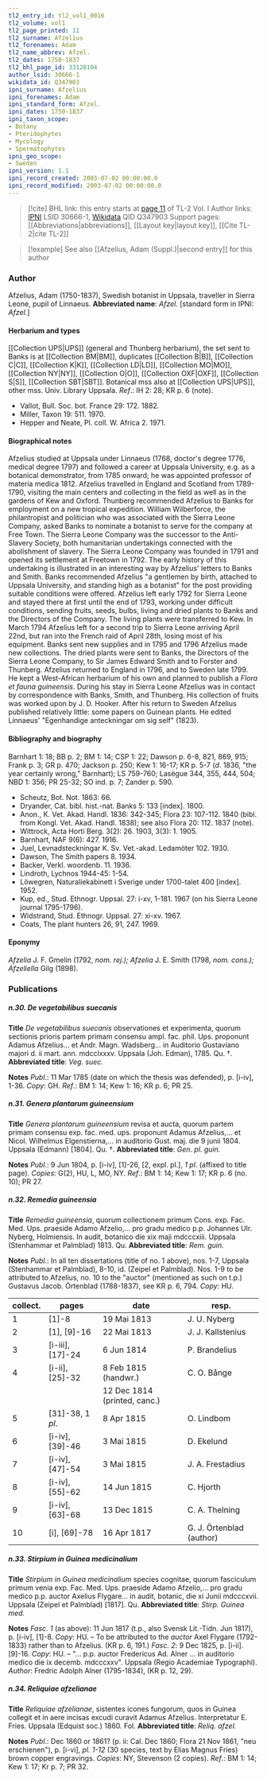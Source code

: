```yaml
---
tl2_entry_id: tl2_vol1_0016
tl2_volume: vol1
tl2_page_printed: 11
tl2_surname: Afzelius
tl2_forenames: Adam
tl2_name_abbrev: Afzel.
tl2_dates: 1750-1837
tl2_bhl_page_id: 33120104
author_lsid: 30666-1
wikidata_id: Q347903
ipni_surname: Afzelius
ipni_forenames: Adam
ipni_standard_form: Afzel.
ipni_dates: 1750-1837
ipni_taxon_scope: 
- Botany
- Pteridophytes
- Mycology
- Spermatophytes
ipni_geo_scope: 
- Sweden
ipni_version: 1.1
ipni_record_created: 2003-07-02 00:00:00.0
ipni_record_modified: 2003-07-02 00:00:00.0
---
```


> [!cite] BHL link: this entry starts at [page 11](https://www.biodiversitylibrary.org/page/33120104) of TL-2 Vol. I
> Author links: [IPNI](https://www.ipni.org/a/30666-1) LSID 30666-1, [Wikidata](https://www.wikidata.org/wiki/Q347903) QID Q347903
> Support pages: [[Abbreviations|abbreviations]], [[Layout key|layout key]], [[Cite TL-2|cite TL-2]]

> [!example] See also [[Afzelius, Adam (Suppl.)|second entry]] for this author

### Author

Afzelius, Adam (1750-1837), Swedish botanist in Uppsala, traveller in Sierra Leone, pupil of Linnaeus. 
**Abbreviated name**: *Afzel.* \[standard form in IPNI: *Afzel.*\]

#### Herbarium and types

[[Collection UPS|UPS]] (general and Thunberg herbarium), the set sent to Banks is at [[Collection BM|BM]], duplicates [[Collection B|B]], [[Collection C|C]], [[Collection K|K]], [[Collection LD|LD]], [[Collection MO|MO]], [[Collection NY|NY]], [[Collection O|O]], [[Collection OXF|OXF]], [[Collection S|S]], [[Collection SBT|SBT]]. Botanical mss also at [[Collection UPS|UPS]], other mss. Univ. Library Uppsala.
*Ref*.: IH 2: 28; KR p. 6 (note).
- Vallot, Bull. Soc. bot. France 29: 172. 1882.
- Miller, Taxon 19: 511. 1970.
- Hepper and Neate, Pl. coll. W. Africa 2. 1971.

#### Biographical notes

Afzelius studied at Uppsala under Linnaeus (1768, doctor's degree 1776, medical degree 1797) and followed a career at Uppsala University, e.g. as a botanical demonstrator, from 1785 onward; he was appointed professor of materia medica 1812.
Afzelius travelled in England and Scotland from 1789-1790, visiting the main centers and collecting in the field as well as in the gardens of Kew and Oxford. Thunberg recommended Afzelius to Banks for employment on a new tropical expedition. William Wilberforce, the philantropist and politician who was associated with the Sierra Leone Company, asked Banks to nominate a botanist to serve for the company at Free Town. The Sierra Leone Company was the successor to the Anti-Slavery Society, both humanitarian undertakings connected with the abolishment of slavery. The Sierra Leone Company was founded in 1791 and opened its settlement at Freetown in 1792. The early history of this undertaking is illustrated in an interesting way by Afzelius' letters to Banks and Smith. Banks recommended Afzelius "a gentlemen by birth, attached to Uppsala University, and standing high as a botanist" for the post providing suitable conditions were offered. Afzelius left early 1792 for Sierra Leone and stayed there at first until the end of 1793, working under difficult conditions, sending fruits, seeds, bulbs, living and dried plants to Banks and the Directors of the Company. The living plants were transferred to Kew. In March 1794 Afzelius left for a second trip to Sierra Leone arriving April 22nd, but ran into the French raid of April 28th, losing most of his equipment. Banks sent new supplies and in 1795 and 1796 Afzelius made new collections. The dried plants were sent to Banks, the Directors of the Sierra Leone Company, to Sir James Edward Smith and to Forster and Thunberg. Afzelius returned to England in 1796, and to Sweden late 1799. He kept a West-African herbarium of his own and planned to publish a *Flora et fauna guineensis*. During his stay in Sierra Leone Afzelius was in contact by correspondence with Banks, Smith, and Thunberg. His collection of fruits was worked upon by J. D. Hooker.
After his return to Sweden Afzelius published relatively little: some papers on Guinean plants. He edited Linnaeus' "Egenhandige anteckningar om sig self" (1823).

#### Bibliography and biography

Barnhart 1: 18; BB p. 2; BM 1: 14; CSP 1: 22; Dawson p. 6-8, 821, 869, 915; Frank p. 3; GR p. 470; Jackson p. 250; Kew 1: 16-17; KR p. 5-7 (*d*. 1836, "the year certainly wrong," Barnhart); LS 759-760; Lasègue 344, 355, 444, 504; NBD 1: 356; PR 25-32; SO ind. p. 7; Zander p. 590.
- Scheutz, Bot. Not. 1863: 66.
- Dryander, Cat. bibl. hist.-nat. Banks 5: 133 \[index\]. 1800.
- Anon., K. Vet. Akad. Handl. 1836: 342-345; Flora 23: 107-112. 1840 (bibl. from Kongl. Vet. Akad. Handl. 1838); see also Flora 20: 112. 1837 (note).
- Wittrock, Acta Horti Berg. 3(2): 26. 1903, 3(3): 1. 1905.
- Barnhart, NAF 9(6): 427. 1916.
- Juel, Levnadsteckningar K. Sv. Vet.-akad. Ledamöter 102. 1930.
- Dawson, The Smith papers 8. 1934.
- Backer, Verkl. woordenb. 11. 1936.
- Lindroth, Lychnos 1944-45: 1-54.
- Löwegren, Naturaliekabinett i Sverige under 1700-talet 400 \[index\]. 1952.
- Kup, ed., Stud. Ethnogr. Uppsal. 27: i-xv, 1-181. 1967 (on his Sierra Leone journal 1795-1796).
- Widstrand, Stud. Ethnogr. Uppsal. 27: xi-xv. 1967.
- Coats, The plant hunters 26, 91, 247. 1969.

#### Eponymy

*Afzelia* J. F. Gmelin (1792, *nom. rej.); Afzelia* J. E. Smith (1798, *nom. cons.); Afzeliella* Gilg (1898).

### Publications

##### n.30. De vegetabilibus suecanis

**Title**
*De vegetabilibus suecanis* observationes et experimenta, quorum sectionis prioris partem primam consensu ampl. fac. phil. Ups. proponunt Adamus Afzelius... et Andr. Magn. Wadsberg... in Auditorio Gustaviano majori d. ii mart. ann. mdcclxxxv. Uppsala (Joh. Edman), 1785. Qu. †.
**Abbreviated title**: *Veg. suec.*

**Notes**
*Publ*.: 11 Mar 1785 (date on which the thesis was defended), p. \[i-iv\], 1-36. *Copy*: GH.
*Ref*.: BM 1: 14; Kew 1: 16; KR p. 6; PR 25.

##### n.31. Genera plantarum guineensium

**Title**
*Genera plantarum guineensium* revisa et aucta, quorum partem primam consensu exp. fac. med. ups. proponunt Adamus Afzelius,... et Nicol. Wilhelmus Elgenstierna,... in auditorio Gust. maj. die 9 junii 1804. Uppsala (Edmann) \[1804\]. Qu. †.
**Abbreviated title**: *Gen. pl. guin.*

**Notes**
*Publ*.: 9 Jun 1804, p. \[i-iv\], \[1\]-26, \[2, expl. pl.\], *1 pl*. (affixed to title page). *Copies*: G(2), HU, L, MO, NY.
*Ref*.: BM 1: 14; Kew 1: 17; KR p. 6 (no. 10); PR 27.

##### n.32. Remedia guineensia

**Title**
*Remedia guineensia*, quorum collectionem primum Cons. exp. Fac. Med. Ups. praeside Adamo Afzelio,... pro gradu medico p.p. Johannes Ulr. Nyberg, Holmiensis. In audit, botanico die xix maji mdcccxiii. Uppsala (Stenhammar et Palmblad) 1813. Qu.
**Abbreviated title**: *Rem. guin.*

**Notes**
*Publ*.: In all ten dissertations (title of no. 1 above), nos. 1-7, Uppsala (Stenhammar et Palmblad), 8-10, id. (Zeipel et Palmblad). Nos. 1-9 to be attributed to Afzelius, no. 10 to the "auctor" (mentioned as such on t.p.) Gustavus Jacob. Örtenblad (1788-1837), see KR p. 6, 794. *Copy*: HU.

|collect.	|pages	|date	|resp.|
|---|---|---|---|
|1	|\[1\]-8	|19 Mai 1813	|J. U. Nyberg|
|2	|\[1\], \[9\]-16	|22 Mai 1813	|J. J. Kallstenius|
|3	|\[i-iii\], \[17\]-24	|6 Jun 1814	|P. Brandelius|
|4	|\[i-ii\], \[25\]-32	|8 Feb 1815 (handwr.)	|C. O. Bånge|
|	|	|12 Dec 1814 (printed, canc.)|
|5	|\[31\]-38, 1 *pl*.	|8 Apr 1815	|O. Lindbom|
|6	|\[i-iv\], \[39\]-46	|3 Mai 1815	|D. Ekelund|
|7	|\[i-iv\], \[47\]-54	|3 Mai 1815	|J. A. Frestadius|
|8	|\[i-iv\], \[55\]-62	|14 Jun 1815	|C. Hjorth|
|9	|\[i-iv\], \[63\]-68	|13 Dec 1815	|C. A. Thelning|
|10	|\[i\], \[69\]-78	|16 Apr 1817	|G. J. Örtenblad (author)|

##### n.33. Stirpium in Guinea medicinalium

**Title**
*Stirpium in Guinea medicinalium* species cognitae, quorum fasciculum primum venia exp. Fac. Med. Ups. praeside Adamo Afzelio,... pro gradu medico p.p. auctor Axelius Flygare... in audit, botanic, die xi Junii mdcccxvii. Uppsala (Zeipel et Palmblad) \[1817\]. Qu.
**Abbreviated title**: *Stirp. Guinea med.*

**Notes**
*Fasc. 1* (as above): 11 Jun 1817 (t.p., also Svensk Lit.-Tidn. Jun 1817), p. \[i-iv\], \[1\]-8.
*Copy*: HU. – To be attributed to the *auctor* Axel Flygare (1792-1833) rather than to Afzelius. (KR p. 6, 191.)
*Fasc. 2*: 9 Dec 1825, p. \[i-ii\]. \[9\]-16. *Copy*: HU. – "... p.p. auctor Fredericus Ad. Alner ... in auditorio medico die ix decemb. mdcccxxv". Uppsala (Regio Academiae Typographi). *Author*: Fredric Adolph Alner (1795-1834), (KR p. 12, 29).

##### n.34. Reliquiae afzelianae

**Title**
*Reliquiae afzelianae*, sistentes icones fungorum, quos in Guinea collegit et in aere incisas excudi curavit Adamus Afzelius. Interpretatur E. Fries. Uppsala (Edquist soc.) 1860. Fol.
**Abbreviated title**: *Reliq. afzel.*

**Notes**
*Publ*.: Dec 1860 or 1861? (p. ii: Cal. Dec 1860; Flora 21 Nov 1861, "neu erschienen"), p. \[i-vi\], *pl. 1-12* (30 species, text by Elias Magnus Fries) brown copper engravings.
*Copies*: NY, Stevenson (2 copies).
*Ref*.: BM 1: 14; Kew 1: 17; Kr p. 7; PR 32.

